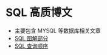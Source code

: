 # SQL 高质博文
* 主要包含 MYSQL 等数据库相关文章
* [SQL 图解部分](https://github.com/wteam-xq/testDemo/blob/master/fe_blog/SQL_img.md)
* [SQL 查询顺序](https://jvns.ca/blog/2019/10/03/sql-queries-don-t-start-with-select/)